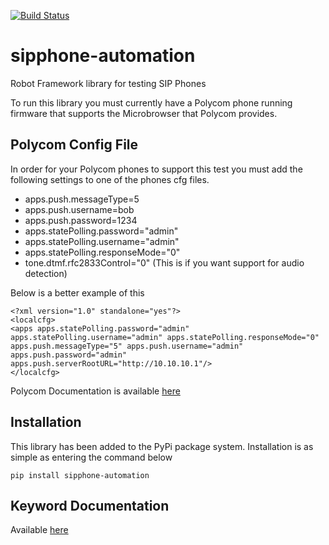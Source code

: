 [![Build Status](https://travis-ci.org/nickrobinson/sipphone-automation.png?branch=master)](https://travis-ci.org/nickrobinson/sipphone-automation)

sipphone-automation
===================

Robot Framework library for testing SIP Phones

To run this library you must currently have a Polycom phone running firmware that supports the Microbrowser that 
Polycom provides.

## Polycom Config File
In order for your Polycom phones to support this test you must add the following settings to one of the phones cfg files.
- apps.push.messageType=5
- apps.push.username=bob
- apps.push.password=1234
- apps.statePolling.password="admin"
- apps.statePolling.username="admin"
- apps.statePolling.responseMode="0"
- tone.dtmf.rfc2833Control="0" (This is if you want support for audio detection)

Below is a better example of this
```
<?xml version="1.0" standalone="yes"?>
<localcfg>
<apps apps.statePolling.password="admin" apps.statePolling.username="admin" apps.statePolling.responseMode="0" apps.push.messageType="5" apps.push.username="admin" apps.push.password="admin" apps.push.serverRootURL="http://10.10.10.1"/>
</localcfg>
```

Polycom Documentation is available [here](http://www.polycom.com/content/dam/polycom/common/documents/guides/spip-ssip-vvx-developers-qrg-enus.pdf)

## Installation
This library has been added to the PyPi package system. Installation is as simple as entering the command below

`pip install sipphone-automation`

## Keyword Documentation

Available [here](http://nickrobinson.github.io/SipPhoneLibrary.html)

